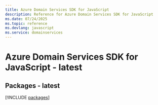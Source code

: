```yaml
---
title: Azure Domain Services SDK for JavaScript
description: Reference for Azure Domain Services SDK for JavaScript
ms.date: 07/24/2025
ms.topic: reference
ms.devlang: javascript
ms.service: domainservices
---
```

# Azure Domain Services SDK for JavaScript - latest
## Packages - latest
[!INCLUDE [packages](domain-services-index.md)]